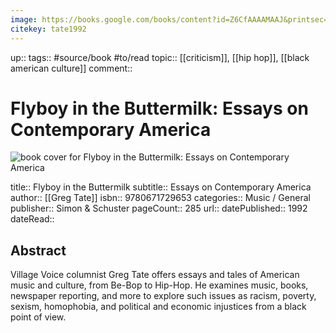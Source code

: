 ```yaml
---
image: https://books.google.com/books/content?id=Z6CfAAAAMAAJ&printsec=frontcover&img=1&imgtk=AFLRE71De9nQXeubSkU0xP4KeX8IQahCvnJeNhwu_WKEOEvWa6iijNXmZg7eEsY6LEI1nsio_VO2ELE2Aq6wx53yKzCgh87TSP59H86Y4inDJZzFrLpk-ZM1-PbxRrXMZgC3c3xNqr9P&source=gbs_api
citekey: tate1992
---
```


up::
tags:: #source/book #to/read
topic:: [[criticism]], [[hip hop]], [[black american culture]]
comment::

# Flyboy in the Buttermilk: Essays on Contemporary America

![book cover for Flyboy in the Buttermilk: Essays on Contemporary America](https://books.google.com/books/content?id=Z6CfAAAAMAAJ&printsec=frontcover&img=1&imgtk=AFLRE71De9nQXeubSkU0xP4KeX8IQahCvnJeNhwu_WKEOEvWa6iijNXmZg7eEsY6LEI1nsio_VO2ELE2Aq6wx53yKzCgh87TSP59H86Y4inDJZzFrLpk-ZM1-PbxRrXMZgC3c3xNqr9P&source=gbs_api)

title:: Flyboy in the Buttermilk
subtitle:: Essays on Contemporary America
author:: [[Greg Tate]]
isbn:: 9780671729653
categories:: Music / General
publisher:: Simon & Schuster
pageCount:: 285
url::
datePublished:: 1992
dateRead::

## Abstract

Village Voice columnist Greg Tate offers essays and tales of American music and culture, from Be-Bop to Hip-Hop. He examines music, books, newspaper reporting, and more to explore such issues as racism, poverty, sexism, homophobia, and political and economic injustices from a black point of view.
